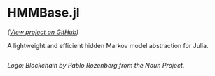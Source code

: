 # HMMBase.jl

*([View project on GitHub](https://github.com/maxmouchet/HMMBase.jl))*

A lightweight and efficient hidden Markov model abstraction for Julia.

```@contents
```

*Logo: Blockchain by Pablo Rozenberg from the Noun Project.*